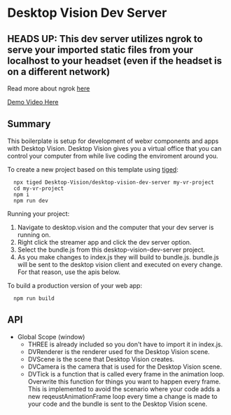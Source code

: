 # Desktop Vision Dev Server

## HEADS UP: This dev server utilizes ngrok to serve your imported static files from your localhost to your headset (even if the headset is on a different network)

Read more about ngrok [here](https://www.npmjs.com/package/ngrok)

[Demo Video Here](https://twitter.com/devonsbradley/status/1379166673861681154?s=20)

## Summary

This boilerplate is setup for development of webxr components and apps with Desktop Vision. Desktop Vision gives you a virtual office that you can control your computer from while live coding the enviroment around you.

To create a new project based on this template using [tiged](https://github.com/tiged/tiged):

```
  npx tiged Desktop-Vision/desktop-vision-dev-server my-vr-project
  cd my-vr-project
  npm i
  npm run dev
```

Running your project:

1. Navigate to desktop.vision and the computer that your dev server is running on.
2. Right click the streamer app and click the dev server option.
3. Select the bundle.js from this desktop-vision-dev-server project.
4. As you make changes to index.js they will build to bundle.js. bundle.js will be sent to the desktop vision client and executed on every change. For that reason, use the apis below.

To build a production version of your web app:

```
  npm run build
```

## API

- Global Scope (window)
  - THREE is already included so you don't have to import it in index.js.
  - DVRenderer is the renderer used for the Desktop Vision scene. 
  - DVScene is the scene that Desktop Vision creates.
  - DVCamera is the camera that is used for the Desktop Vision scene.
  - DVTick is a function that is called every frame in the animation loop. Overwrite this function for things you want to happen every frame. This is implemented to avoid the scenario where your code adds a new reqeustAnimationFrame loop every time a change is made to your code and the bundle is sent to the Desktop Vision scene.
